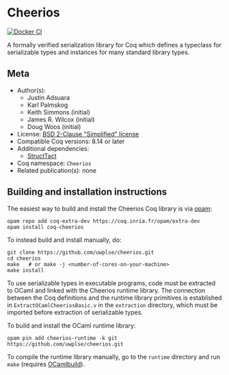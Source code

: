 # Cheerios

[![Docker CI][docker-action-shield]][docker-action-link]

[docker-action-shield]: https://github.com/uwplse/cheerios/workflows/Docker%20CI/badge.svg?branch=master
[docker-action-link]: https://github.com/uwplse/cheerios/actions?query=workflow:"Docker%20CI"




A formally verified serialization library for Coq
which defines a typeclass for serializable types and instances
for many standard library types.

## Meta

- Author(s):
  - Justin Adsuara
  - Karl Palmskog
  - Keith Simmons (initial)
  - James R. Wilcox (initial)
  - Doug Woos (initial)
- License: [BSD 2-Clause "Simplified" license](LICENSE)
- Compatible Coq versions: 8.14 or later
- Additional dependencies:
  - [StructTact](https://github.com/uwplse/StructTact)
- Coq namespace: `Cheerios`
- Related publication(s): none

## Building and installation instructions

The easiest way to build and install the Cheerios Coq library is via [opam](http://opam.ocaml.org/doc/Install.html):
```shell
opam repo add coq-extra-dev https://coq.inria.fr/opam/extra-dev
opam install coq-cheerios
```

To instead build and install manually, do:
```shell
git clone https://github.com/uwplse/cheerios.git
cd cheerios
make   # or make -j <number-of-cores-on-your-machine> 
make install
```

To use serializable types in executable programs, code must be extracted
to OCaml and linked with the Cheerios runtime library. The connection between
the Coq definitions and the runtime library primitives is established in
`ExtractOCamlCheeriosBasic.v` in the `extraction` directory, which must be
imported before extraction of serializable types.

To build and install the OCaml runtime library:
```shell
opam pin add cheerios-runtime -k git https://github.com/uwplse/cheerios.git
```

To compile the runtime library manually, go to the `runtime` directory
and run `make` (requires [OCamlbuild](https://github.com/ocaml/ocamlbuild)).


